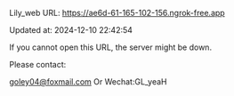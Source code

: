 Lily_web URL: https://ae6d-61-165-102-156.ngrok-free.app

Updated at: 2024-12-10 22:42:54

If you cannot open this URL, the server might be down.

Please contact: 

goley04@foxmail.com Or Wechat:GL_yeaH